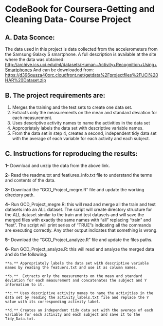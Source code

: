 CodeBook for Coursera-Getting and Cleaning Data- Course Project
=
**A. Data Sconce:**
-
The data used in this project is data collected from the accelerometers from the Samsung Galaxy S smartphone. A full description is available at the site where the data was obtained: 
http://archive.ics.uci.edu/ml/datasets/Human+Activity+Recognition+Using+Smartphones 
And can be downloaded from:
https://d396qusza40orc.cloudfront.net/getdata%2Fprojectfiles%2FUCI%20HAR%20Dataset.zip 

**B. The project requirements are:**
-
1.	Merges the training and the test sets to create one data set.
2.	Extracts only the measurements on the mean and standard deviation for each measurement. 
3.	Uses descriptive activity names to name the activities in the data set
4.	Appropriately labels the data set with descriptive variable names. 
5.	From the data set in step 4, creates a second, independent tidy data set with the average of each variable for each activity and each subject.

**C. Instructions for reproducing the results:**
-
**1-** Download and unzip the data from the above link.

**2-** Read the readme.txt and featiures_info.txt file to understand the terms and contents of the data.

**3-** Download the “GCD_Project_megre.R” file and update the working directory path.

**4-** Run GCD_Project_megre.R: this will read and merge all the train and test datasets into an ALL dataset. The script will create directory structure for the ALL dataset similar to the train and test datasets and will save the merged files with exactly the same names with “all” replacing “train” and “test”. The script will print series of “TRUE”s indicating all the commands are executing correctly. Any other output indicates that something is wrong. 

**5-** Download the “GCD_Project_analyze.R” file and update the files paths.

**6-** Run GCD_Project_analyze.R: this will read and analyze the merged data and do the following:

	**a.** Appropriately labels the data set with descriptive variable names by reading the featuers.txt and use it as column names.
	
	**b.**  Extracts only the measurements on the mean and standard deviation for each measurement and concatenates the subject and Y information to it.
	
	**c.** Uses descriptive activity names to name the activities in the data set by reading the activity_labels.txt file and replace the Y value with its corresponding activity label.
	
	**d.** Creates an independent tidy data set with the average of each variable for each activity and each subject and save it to the Tidy_Data.txt.
	





